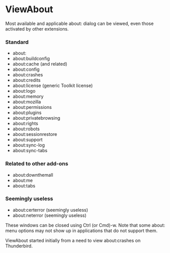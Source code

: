 # ViewAbout
Most available and applicable about: dialog can be viewed, even those activated by other extensions.

### Standard
* about:
* about:buildconfig
* about:cache (and related)
* about:config
* about:crashes
* about:credits
* about:license (generic Toolkit license)
* about:logo
* about:memory
* about:mozilla
* about:permissions
* about:plugins
* about:privatebrowsing
* about:rights
* about:robots
* about:sessionrestore
* about:support
* about:sync-log
* about:sync-tabs

### Related to other add-ons
* about:downthemall
* about:me
* about:tabs

### Seemingly useless
* about:certerror (seemingly useless)
* about:neterror (seemingly useless)

These windows can be closed using Ctrl (or Cmd)-w. Note that some about: menu options may not show up in applications that do not support them.

ViewAbout started initially from a need to view about:crashes on Thunderbird.
